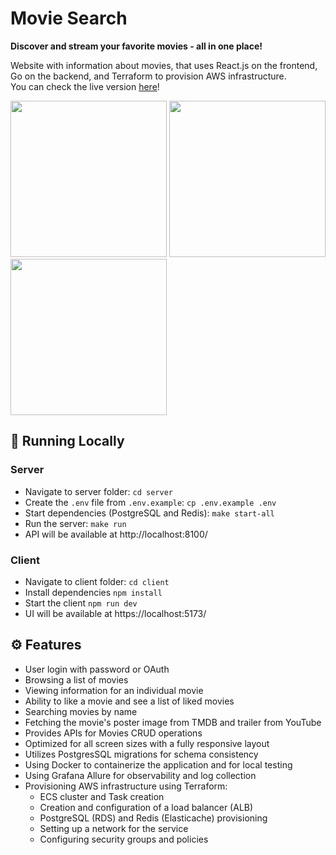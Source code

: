 # Movie Search
**Discover and stream your favorite movies - all in one place!**

Website with information about movies, that uses React.js on the frontend, Go on the backend, and Terraform to provision AWS infrastructure.    
You can check the live version [here](https://ms.martishin.com/)!  

<p>
  <img width="250" src="https://github.com/user-attachments/assets/edf425e3-dc2c-4006-a7ed-3a15d5f0d8e0" />
  <img width="250" src="https://github.com/user-attachments/assets/b8ffe155-b31b-4cf1-9578-71973a54f083" />
  <img width="250" src="https://github.com/user-attachments/assets/c05b16a1-6a6e-446b-b808-bbe50e6f97b8" />
</p>

## 🚀 Running Locally
### Server
* Navigate to server folder: `cd server`
* Create the `.env` file from `.env.example`: `cp .env.example .env`
* Start dependencies (PostgreSQL and Redis): `make start-all`
* Run the server: `make run`
* API will be available at http://localhost:8100/
### Client
* Navigate to client folder: `cd client`
* Install dependencies `npm install`
* Start the client `npm run dev`
* UI will be available at https://localhost:5173/

## ⚙️ Features
* User login with password or OAuth
* Browsing a list of movies
* Viewing information for an individual movie
* Ability to like a movie and see a list of liked movies
* Searching movies by name
* Fetching the movie's poster image from TMDB and trailer from YouTube
* Provides APIs for Movies CRUD operations
* Optimized for all screen sizes with a fully responsive layout
* Utilizes PostgresSQL migrations for schema consistency 
* Using Docker to containerize the application and for local testing
* Using Grafana Allure for observability and log collection
* Provisioning AWS infrastructure using Terraform:
    * ECS cluster and Task creation
    * Creation and configuration of a load balancer (ALB)
    * PostgreSQL (RDS) and Redis (Elasticache) provisioning
    * Setting up a network for the service
    * Configuring security groups and policies
